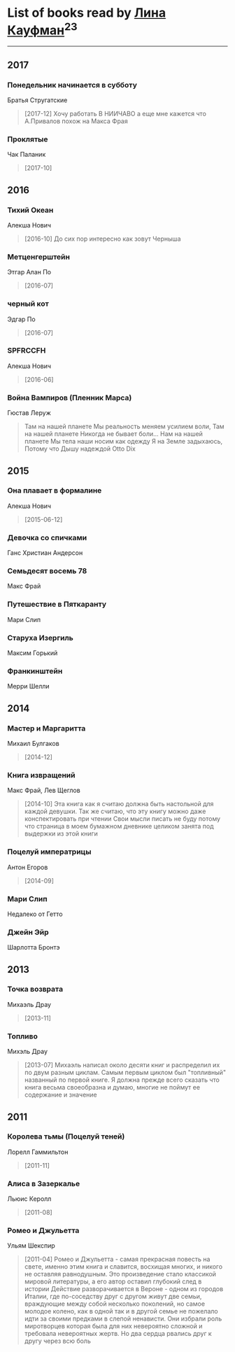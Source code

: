 # List of books read by [Лина Кауфман](http://vk.com/id143278479)<sup>23</sup>
---

## 2017

### Понедельник начинается в субботу
Братья Стругатские
> [2017-12] Хочу работать В НИИЧАВО
> а еще мне кажется что А.Привалов  похож на Макса Фрая


### Проклятые
Чак Паланик
> [2017-10] 



## 2016

### Тихий Океан
Алекша Нович
> [2016-10] До сих пор интересно как зовут Черныша


### Метценгерштейн
Этгар Алан По
> [2016-07] 


### черный кот
Эдгар По
> [2016-07] 


### SPFRCCFH
Алекша Нович
> [2016-06] 


### Война Вампиров (Пленник Марса)
Гюстав Леруж
> Там на нашей планете
> Мы реальность меняем усилием воли,
> Там на нашей планете 
> Никогда не бывает боли...
> Нам на нашей планете
> Мы тела наши носим как одежду
> Я на Земле задыхаюсь,
> Потому что Дышу надеждой
> Otto Dix



## 2015

### Она плавает в формалине
Алекша Нович
> [2015-06-12] 


### Девочка со спичками
Ганс Христиан Андерсон


### Семьдесят восемь 78
Макс Фрай


### Путешествие в Пяткаранту
Мари Слип


### Старуха Изергиль
Максим Горький


### Франкинштейн
Мерри Шелли



## 2014

### Мастер и Маргаритта
Михаил Булгаков
> [2014-12] 


### Книга извращений
Макс Фрай, Лев Щеглов
> [2014-10] Эта книга как я считаю должна быть настольной для каждой девушки.
> Так же считаю, что эту книгу можно даже конспектировать при чтении 
> Свои мысли писать не буду потому что страница в моем бумажном дневнике целиком занята под 
> выдержки из этой книги


### Поцелуй императрицы
Антон Егоров
> [2014-09] 


### Мари Слип
Недалеко от Гетто


### Джейн Эйр
Шарлотта Бронтэ



## 2013

### Точка возврата
Михаэль Драу
> [2013-11] 


### Топливо
Михэль Драу
> [2013-07] Михаэль написал около десяти книг и распределил их по двум разным циклам. Самым первым циклом был "топливный" названный по первой книге.
> Я должна прежде всего сказать что книга весьма своеобразна и думаю, многие не поймут ее содержание и значение



## 2011

### Королева тьмы (Поцелуй теней)
Лорелл Гаммильтон
> [2011-11] 


### Алиса в Зазеркалье
Льюис Керолл
> [2011-08] 


### Ромео и Джульетта
Ульям Шекспир
> [2011-04] Ромео и Джульетта - самая прекрасная повесть на свете, именно этим книга и славится, восхищая многих, и никого не оставляя равнодушным. Это  произведение стало классикой мировой литературы, а его  автор оставил глубокий след в истории
> Действие разворачивается в Вероне - одном из городов Италии, где по-соседству друг с другом живут  две семьи, враждующие между собой несколько поколений, но самое молодое колено, как в одной так  и в другой семье не пожелало идти за своими предками в слепой ненависти. Они избрали роль миротворцев которая была для них невероятно сложной и требовала невероятных жертв. Но два сердца рвались друг к другу  через всю боль



